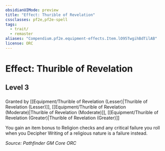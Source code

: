 ```yaml
---
obsidianUIMode: preview
title: "Effect: Thurible of Revelation"
cssclasses: pf2e,pf2e-spell
tags:
  - trait/
  - remaster
aliases: "Compendium.pf2e.equipment-effects.Item.lO95TwgihBdTilAB"
license: ORC
---
```

# Effect: Thurible of Revelation
## Level 3
### 






Granted by [[Equipment/Thurible of Revelation (Lesser)|Thurible of Revelation (Lesser)]], [[Equipment/Thurible of Revelation (Moderate)|Thurible of Revelation (Moderate)]], [[Equipment/Thurible of Revelation (Greater)|Thurible of Revelation (Greater)]]

You gain an item bonus to Religion checks and any critical failure you roll when you Decipher Writing of a religious nature is a failure instead.

*Source: Pathfinder GM Core*
*ORC*